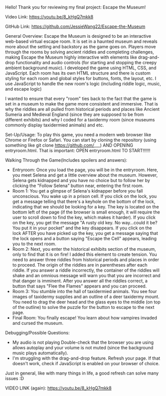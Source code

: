 Hello! Thank you for reviewing my final project: Escape the Museum!

Video Link: https://youtu.be/8_kHgQ7mkk8

GitHub Link: https://github.com/JessieWang22/Escape-the-Museum 

General Overview:
Escape the Museum is designed to be an interactive web-based virtual escape room. It is set in a haunted museum and reveals more about the setting and backstory as the game goes on. Players move through the rooms by solving ancient riddles and completing challenges, making Escape the Museum highly interactive with elements like drag-and-drop functionality and audio controls (for starting and stopping the creepy ambient background music). I developed the game using HTML, CSS, and JavaScript. Each room has its own HTML structure and there is custom styling for each room and global styles for buttons, fonts, the layout, etc. I use JavaScript to handle the new room's logic (including riddle logic, music, and escape logic)

I wanted to ensure that every "room" ties back to the fact that the game is set in a museum to make the game more consistent and immersive. That is why the riddles are all pulled from historical periods and places like Ancient Sumeria and Medieval England (since they are supposed to be from different exhibits) and why I coded for a taxidermy room (since museums commonly display taxidermied animals) and etc.

Set-Up/Usage:
To play this game, you need a modern web browser like Chrome or Firefox or Safari. You can start by cloning the repository (using something like git clone https://github.com/___) AND OPENING entryroom.html. That is important: OPEN entryroom.html TO START!!!!!!

Walking Through the Game(Includes spoilers and answers):
- Entryroom: Once you load the page, you will be in the entryroom. Here, you meet Selena and get a little overview about the museum. However, Selena gets kidnapped and you have no choice but to follow her by clicking the "Follow Selena" button near, entering the first room.
- Room 1: You get a glimpse of Selena's kidnapper before you fall unconscious. You wake up in a prison cell. If you click on the lock, you get a message telling that there's a keyhole on the bottom of the lock, indicating that we should be looking for a key. The key is located on the bottom left of the page (if the browser is small enough, it will require the user to scroll down to find the key, which makes it harder). If you click on the key, you get the message "A rusty old key. No way...could it be? You put it in your pocket" and the key disappears. If you click on the lock AFTER you have picked up the key, you get a message saying that the lock opens and a button saying "Escape the Cell" appears, leading you to the next room. 
- Room 2: Next, you enter the historical exhibits section of the museum, only to find that it is on fire! I added this element to create tension. You need to answer three riddles from historical periods and places in order to proceed. The origin of the riddles are in parentheses after each riddle. If you answer a riddle incorrectly, the container of the riddles will shake and an omnious message will warn you that you are incorrect and that danger is imminent. After you answer all the riddles correct, a button that says "Flee the Flames" appears and you can proceed.
- Room 3: You stumble into the hall of taxidermied animals. You see four images of taxidermy supplies and an outline of a deer taxidermy mount. You need to drag the deer head and the glass eyes to the middle (on top of the outline) to solve the puzzle for the button to escape to the next page. 
- Final Room: You finally escape! You learn about how vampires invaded and cursed the museum. 

Debugging/Possible Questions:
- My audio is not playing
Double-check that the browser you are using allows autoplay and your volume is not muted (since the background music plays automatically).
- I'm struggling with the drag-and-drop feature. 
Refresh your page. If that doesn't work, check if JavaScript is enabled on your browser of choice. 

Just in general, like with many things in life, a good refresh can solve many issues :D 

VIDEO LINK (again): https://youtu.be/8_kHgQ7mkk8


